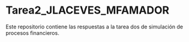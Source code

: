# Tarea2_JLACEVES_MFAMADOR
Este repositorio contiene las respuestas a la tarea dos de simulación de procesos financieros.
